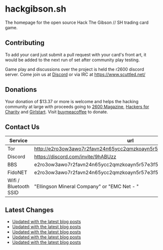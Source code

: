 # hackgibson.sh
The homepage for the open source Hack The Gibson // SH trading card game.


## Contributing

To add your card just submit a pull request with your card's front art, it would be added to the next run of set after community play testing.

Game play and discussions over the project is held the r2600 discord server. Come join us at [Discord](https://discord.com/invite/9hABUzz) or via IRC at https://www.scuttled.net/


## Donations

Your donation of $13.37 or more is welcome and helps the hacking community at large with proceeds going to [2600 Magazine](https://2600.com/), [Hackers for Charity](https://hackersforcharity.org) and [Girlstart](https://girlstart.org).  Visit [buymeacoffee](https://www.buymeacoffee.com/hackgibson.sh) to donate.


## Contact Us

Service | url
-|-
Tor | http://e2ro3ow3awo7r2favn24n65ycc2qmzkoayn5r57e3f56nvjwdcgg32ad.onion
Discord | https://discord.com/invite/9hABUzz
BBS | e2ro3ow3awo7r2favn24n65ycc2qmzkoayn5r57e3f56nvjwdcgg32ad.onion:23
FidoNET | e2ro3ow3awo7r2favn24n65ycc2qmzkoayn5r57e3f56nvjwdcgg32ad.onion:24554
Wifi / Bluetooth SSID | "Ellingson Mineral Company" or "EMC Net - <fidonet address>"

## Latest Changes
<!-- BLOG-POST-LIST:START -->
- [Updated with the latest blog posts](https://github.com/DFW2600/hackgibson.sh/commit/ce739f610ef23232a3841539986920acd7db6e8d)
- [Updated with the latest blog posts](https://github.com/DFW2600/hackgibson.sh/commit/40d354e33a5b11bbe0e0d1fdc54b5a922a682787)
- [Updated with the latest blog posts](https://github.com/DFW2600/hackgibson.sh/commit/b45eb7b7bbbba0b7212bcc9a832c5ce1ffc2ff3e)
- [Updated with the latest blog posts](https://github.com/DFW2600/hackgibson.sh/commit/14b3f71c76437b88fc611725b0d53c193cadf2eb)
- [Updated with the latest blog posts](https://github.com/DFW2600/hackgibson.sh/commit/61e4bc147ca14fa84b773380c31bb70c08e3b461)
<!-- BLOG-POST-LIST:END -->
